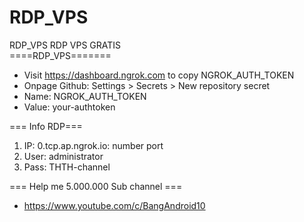 # RDP_VPS
RDP_VPS RDP VPS GRATIS  
====RDP_VPS=======   
- Visit  https://dashboard.ngrok.com to copy NGROK_AUTH_TOKEN 
- Onpage Github: Settings > Secrets > New repository secret  
- Name: NGROK_AUTH_TOKEN 
- Value: your-authtoken  

=== Info RDP=== 
1. IP: 0.tcp.ap.ngrok.io: number port 
2. User: administrator 
3. Pass: THTH-channel
 
=== Help me 5.000.000 Sub channel === 
-  https://www.youtube.com/c/BangAndroid10
